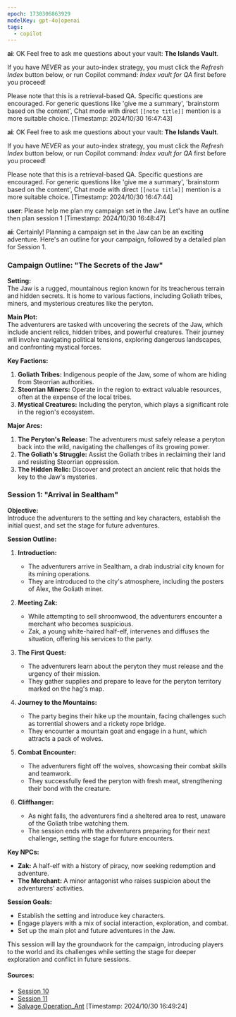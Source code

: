 ```yaml
---
epoch: 1730306863929
modelKey: gpt-4o|openai
tags:
  - copilot
---
```


**ai**: OK Feel free to ask me questions about your vault: **The Islands Vault**. 

If you have *NEVER* as your auto-index strategy, you must click the *Refresh Index* button below, or run Copilot command: *Index vault for QA* first before you proceed!

Please note that this is a retrieval-based QA. Specific questions are encouraged. For generic questions like 'give me a summary', 'brainstorm based on the content', Chat mode with direct `[[note title]]` mention is a more suitable choice.
[Timestamp: 2024/10/30 16:47:43]

**ai**: OK Feel free to ask me questions about your vault: **The Islands Vault**. 

If you have *NEVER* as your auto-index strategy, you must click the *Refresh Index* button below, or run Copilot command: *Index vault for QA* first before you proceed!

Please note that this is a retrieval-based QA. Specific questions are encouraged. For generic questions like 'give me a summary', 'brainstorm based on the content', Chat mode with direct `[[note title]]` mention is a more suitable choice.
[Timestamp: 2024/10/30 16:47:44]

**user**: Please help me plan my campaign set in the Jaw. Let's have an outline then plan session 1
[Timestamp: 2024/10/30 16:48:47]

**ai**: Certainly! Planning a campaign set in the Jaw can be an exciting adventure. Here's an outline for your campaign, followed by a detailed plan for Session 1.

### Campaign Outline: "The Secrets of the Jaw"

**Setting:**  
The Jaw is a rugged, mountainous region known for its treacherous terrain and hidden secrets. It is home to various factions, including Goliath tribes, miners, and mysterious creatures like the peryton.

**Main Plot:**  
The adventurers are tasked with uncovering the secrets of the Jaw, which include ancient relics, hidden tribes, and powerful creatures. Their journey will involve navigating political tensions, exploring dangerous landscapes, and confronting mystical forces.

**Key Factions:**
1. **Goliath Tribes:** Indigenous people of the Jaw, some of whom are hiding from Steorrian authorities.
2. **Steorrian Miners:** Operate in the region to extract valuable resources, often at the expense of the local tribes.
3. **Mystical Creatures:** Including the peryton, which plays a significant role in the region's ecosystem.

**Major Arcs:**
1. **The Peryton's Release:** The adventurers must safely release a peryton back into the wild, navigating the challenges of its growing power.
2. **The Goliath's Struggle:** Assist the Goliath tribes in reclaiming their land and resisting Steorrian oppression.
3. **The Hidden Relic:** Discover and protect an ancient relic that holds the key to the Jaw's mysteries.

### Session 1: "Arrival in Sealtham"

**Objective:**  
Introduce the adventurers to the setting and key characters, establish the initial quest, and set the stage for future adventures.

**Session Outline:**

1. **Introduction:**
   - The adventurers arrive in Sealtham, a drab industrial city known for its mining operations.
   - They are introduced to the city's atmosphere, including the posters of Alex, the Goliath miner.

2. **Meeting Zak:**
   - While attempting to sell shroomwood, the adventurers encounter a merchant who becomes suspicious.
   - Zak, a young white-haired half-elf, intervenes and diffuses the situation, offering his services to the party.

3. **The First Quest:**
   - The adventurers learn about the peryton they must release and the urgency of their mission.
   - They gather supplies and prepare to leave for the peryton territory marked on the hag's map.

4. **Journey to the Mountains:**
   - The party begins their hike up the mountain, facing challenges such as torrential showers and a rickety rope bridge.
   - They encounter a mountain goat and engage in a hunt, which attracts a pack of wolves.

5. **Combat Encounter:**
   - The adventurers fight off the wolves, showcasing their combat skills and teamwork.
   - They successfully feed the peryton with fresh meat, strengthening their bond with the creature.

6. **Cliffhanger:**
   - As night falls, the adventurers find a sheltered area to rest, unaware of the Goliath tribe watching them.
   - The session ends with the adventurers preparing for their next challenge, setting the stage for future encounters.

**Key NPCs:**
- **Zak:** A half-elf with a history of piracy, now seeking redemption and adventure.
- **The Merchant:** A minor antagonist who raises suspicion about the adventurers' activities.

**Session Goals:**
- Establish the setting and introduce key characters.
- Engage players with a mix of social interaction, exploration, and combat.
- Set up the main plot and future adventures in the Jaw.

This session will lay the groundwork for the campaign, introducing players to the world and its challenges while setting the stage for deeper exploration and conflict in future sessions.

#### Sources:
- [Session 10](obsidian://open?vault=The%20Islands%20Vault&file=Session%2010)
- [Session 11](obsidian://open?vault=The%20Islands%20Vault&file=Session%2011)
- [Salvage Operation_Ant](obsidian://open?vault=The%20Islands%20Vault&file=Salvage%20Operation_Ant)
[Timestamp: 2024/10/30 16:49:24]